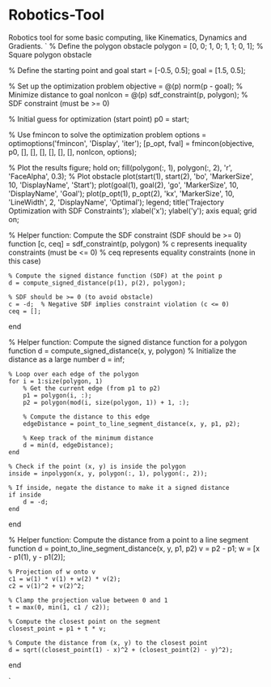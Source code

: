 # Robotics-Tool
Robotics tool for some basic computing, like Kinematics, Dynamics and Gradients.
`
% Define the polygon obstacle
polygon = [0, 0; 1, 0; 1, 1; 0, 1];  % Square polygon obstacle

% Define the starting point and goal
start = [-0.5, 0.5];
goal = [1.5, 0.5];

% Set up the optimization problem
objective = @(p) norm(p - goal);  % Minimize distance to goal
nonlcon = @(p) sdf_constraint(p, polygon);  % SDF constraint (must be >= 0)

% Initial guess for optimization (start point)
p0 = start;

% Use fmincon to solve the optimization problem
options = optimoptions('fmincon', 'Display', 'iter');
[p_opt, fval] = fmincon(objective, p0, [], [], [], [], [], [], nonlcon, options);

% Plot the results
figure;
hold on;
fill(polygon(:, 1), polygon(:, 2), 'r', 'FaceAlpha', 0.3);  % Plot obstacle
plot(start(1), start(2), 'bo', 'MarkerSize', 10, 'DisplayName', 'Start');
plot(goal(1), goal(2), 'go', 'MarkerSize', 10, 'DisplayName', 'Goal');
plot(p_opt(1), p_opt(2), 'kx', 'MarkerSize', 10, 'LineWidth', 2, 'DisplayName', 'Optimal');
legend;
title('Trajectory Optimization with SDF Constraints');
xlabel('x');
ylabel('y');
axis equal;
grid on;

% Helper function: Compute the SDF constraint (SDF should be >= 0)
function [c, ceq] = sdf_constraint(p, polygon)
    % c represents inequality constraints (must be <= 0)
    % ceq represents equality constraints (none in this case)
    
    % Compute the signed distance function (SDF) at the point p
    d = compute_signed_distance(p(1), p(2), polygon);
    
    % SDF should be >= 0 (to avoid obstacle)
    c = -d;  % Negative SDF implies constraint violation (c <= 0)
    ceq = [];
end

% Helper function: Compute the signed distance function for a polygon
function d = compute_signed_distance(x, y, polygon)
    % Initialize the distance as a large number
    d = inf;
    
    % Loop over each edge of the polygon
    for i = 1:size(polygon, 1)
        % Get the current edge (from p1 to p2)
        p1 = polygon(i, :);
        p2 = polygon(mod(i, size(polygon, 1)) + 1, :);
        
        % Compute the distance to this edge
        edgeDistance = point_to_line_segment_distance(x, y, p1, p2);
        
        % Keep track of the minimum distance
        d = min(d, edgeDistance);
    end
    
    % Check if the point (x, y) is inside the polygon
    inside = inpolygon(x, y, polygon(:, 1), polygon(:, 2));
    
    % If inside, negate the distance to make it a signed distance
    if inside
        d = -d;
    end
end

% Helper function: Compute the distance from a point to a line segment
function d = point_to_line_segment_distance(x, y, p1, p2)
    v = p2 - p1;
    w = [x - p1(1), y - p1(2)];
    
    % Projection of w onto v
    c1 = w(1) * v(1) + w(2) * v(2);
    c2 = v(1)^2 + v(2)^2;
    
    % Clamp the projection value between 0 and 1
    t = max(0, min(1, c1 / c2));
    
    % Compute the closest point on the segment
    closest_point = p1 + t * v;
    
    % Compute the distance from (x, y) to the closest point
    d = sqrt((closest_point(1) - x)^2 + (closest_point(2) - y)^2);
end

`
